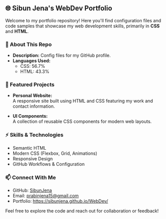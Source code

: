 ## 🌐 Sibun Jena's WebDev Portfolio

Welcome to my portfolio repository! Here you'll find configuration files and code samples that showcase my web development skills, primarily in **CSS** and **HTML**.

### 📝 About This Repo

- **Description:** Config files for my GitHub profile.
- **Languages Used:**  
  - CSS: 56.7%  
  - HTML: 43.3%

### 🚀 Featured Projects

- **Personal Website:**  
  A responsive site built using HTML and CSS featuring my work and contact information.

- **UI Components:**  
  A collection of reusable CSS components for modern web layouts.

### ⚡ Skills & Technologies

- Semantic HTML  
- Modern CSS (Flexbox, Grid, Animations)
- Responsive Design
- GitHub Workflows & Configuration

### 📫 Connect With Me

- GitHub: [SibunJena](https://github.com/SibunJena)
- Email: prabinjena15@gmail.com
- Portfolio: https://sibunjena.github.io/WebDev/

Feel free to explore the code and reach out for collaboration or feedback!
